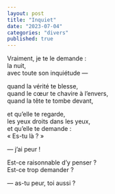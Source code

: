 ```yaml
---
layout: post
title: "Inquiet"
date: "2023-07-04"
categories: "divers"
published: true
---
```


Vraiment, je te le demande :  
la nuit,  
avec toute son inquiétude —  

quand la vérité te blesse,  
quand le cœur te chavire à l’envers,  
quand la tête te tombe devant,  

et qu’elle te regarde,  
les yeux droits dans les yeux,  
et qu’elle te demande :  
« Es-tu là ? »  

— j’ai peur !  

Est-ce raisonnable d’y penser ?  
Est-ce trop demander ?  

— as-tu peur, toi aussi ?  
